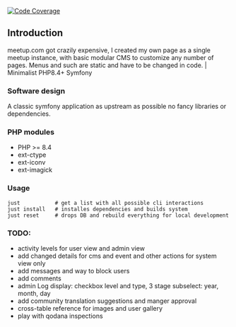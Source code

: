 

[![Code Coverage](https://github.com/xuedi/meetAgain/raw/branch/master/tests/badge/coverage.svg)](https://github.com/xuedi/meetAgain/src/branch/master/tests/badgeGenerator.php)


## Introduction
meetup.com got crazily expensive, I created my own page as a single meetup
instance, with basic modular CMS to customize any number of pages. Menus and
such are static and have to be changed in code. | Minimalist PHP8.4+ Symfony


### Software design
A classic symfony application as upstream as possible no fancy libraries
or dependencies.


### PHP modules
 - PHP >= 8.4
 - ext-ctype
 - ext-iconv
 - ext-imagick


### Usage
```
just           # get a list with all possible cli interactions
just install   # installes dependencies and builds system
just reset     # drops DB and rebuild everything for local development
``` 


### TODO:
 - activity levels for user view and admin view
 - add changed details for cms and event and other actions for system view only
 - add messages and way to block users
 - add comments
 - admin Log display: checkbox level and type, 3 stage subselect: year, month, day
 - add community translation suggestions and manger approval
 - cross-table reference for images and user gallery
 - play with qodana inspections
